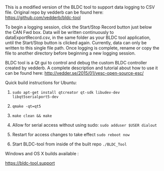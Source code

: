 This is a modified version of the BLDC tool to support data logging to CSV file. Original repo by vedderb can be found here: https://github.com/vedderb/bldc-tool

To begin a logging session, click the Start/Stop Record button just below the CAN Fwd box. Data will be written continuously to dataExportRecord.csv, in the same folder as your BLDC tool application, until the Start/Stop button is clicked again. Currently, data can only be written to this single file path. Once logging is complete, rename or copy the file to another directory before beginning a new logging session.

BLDC tool is a Qt gui to control and debug the custom BLDC controller created by vedderb. A complete description and tutorial about how to use it can be found here: http://vedder.se/2015/01/vesc-open-source-esc/

Quick build instructions for Ubuntu:

1. `sudo apt-get install qtcreator qt-sdk libudev-dev libqt5serialport5-dev`

2. `qmake -qt=qt5`

3. `make clean && make`

4. Allow for serial access without using sudo: `sudo adduser $USER dialout`

5. Restart for access changes to take effect `sudo reboot now`

6. Start BLDC-tool from inside of the built repo `./BLDC_Tool`

Windows and OS X builds available :

https://bldc-tool.support
